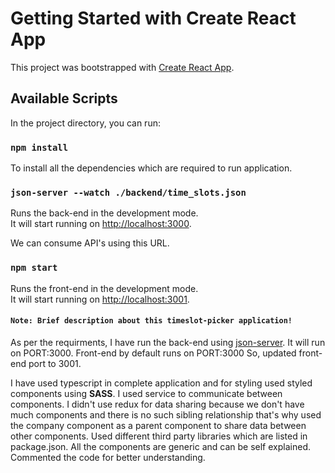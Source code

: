 # Getting Started with Create React App

This project was bootstrapped with [Create React App](https://github.com/facebook/create-react-app).

## Available Scripts

In the project directory, you can run:

### `npm install`

To install all the dependencies which are required to run application.

### `json-server --watch ./backend/time_slots.json`

Runs the back-end in the development mode.\
It will start running on [http://localhost:3000](http://localhost:3000).

We can consume API's using this URL.

### `npm start`

Runs the front-end in the development mode.\
It will start running on [http://localhost:3001](http://localhost:3001).

#### `Note: Brief description about this timeslot-picker application!`

As per the requirments, I have run the back-end using [json-server](https://www.npmjs.com/package/json-server). It will run on 
PORT:3000. Front-end by default runs on PORT:3000 So, updated front-end port to 3001.

I have used typescript in complete application and for styling used styled components using **SASS**. I used service to communicate between components. I didn't use redux for data sharing because we don't have much components and there is no such sibling relationship that's why used the company component as a parent component to share data between other components. Used different third party libraries which are listed in package.json. All the components are generic and can be self explained. Commented the code for better understanding.
